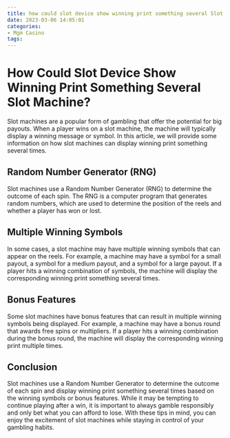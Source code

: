 ```yaml
---
title: how could slot device show winning print something several Slot machine
date: 2023-03-06 14:05:01
categories:
- Mgm Casino
tags:
---
```



# How Could Slot Device Show Winning Print Something Several Slot Machine?

Slot machines are a popular form of gambling that offer the potential for big payouts. When a player wins on a slot machine, the machine will typically display a winning message or symbol. In this article, we will provide some information on how slot machines can display winning print something several times.

## Random Number Generator (RNG)

Slot machines use a Random Number Generator (RNG) to determine the outcome of each spin. The RNG is a computer program that generates random numbers, which are used to determine the position of the reels and whether a player has won or lost.

## Multiple Winning Symbols

In some cases, a slot machine may have multiple winning symbols that can appear on the reels. For example, a machine may have a symbol for a small payout, a symbol for a medium payout, and a symbol for a large payout. If a player hits a winning combination of symbols, the machine will display the corresponding winning print something several times.

## Bonus Features

Some slot machines have bonus features that can result in multiple winning symbols being displayed. For example, a machine may have a bonus round that awards free spins or multipliers. If a player hits a winning combination during the bonus round, the machine will display the corresponding winning print multiple times.

## Conclusion

Slot machines use a Random Number Generator to determine the outcome of each spin and display winning print something several times based on the winning symbols or bonus features. While it may be tempting to continue playing after a win, it is important to always gamble responsibly and only bet what you can afford to lose. With these tips in mind, you can enjoy the excitement of slot machines while staying in control of your gambling habits.